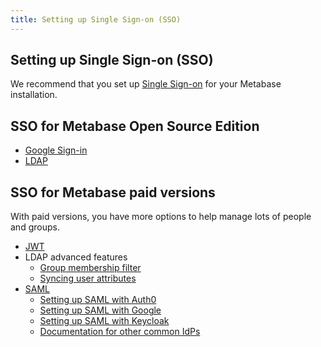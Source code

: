 ```yaml
---
title: Setting up Single Sign-on (SSO)
---
```


## Setting up Single Sign-on (SSO)

We recommend that you set up [Single Sign-on][sso-def] for your Metabase installation.

## SSO for Metabase Open Source Edition

- [Google Sign-in][google-sign-in]
- [LDAP][ldap]

## SSO for Metabase paid versions

With paid versions, you have more options to help manage lots of people and groups.

- [JWT][jwt]
- LDAP advanced features
  - [Group membership filter][ldap-group-membership-filter]
  - [Syncing user attributes][ldap-user-attributes]
- [SAML][saml]
  - [Setting up SAML with Auth0][saml-auth0]
  - [Setting up SAML with Google][saml-google]
  - [Setting up SAML with Keycloak][saml-keycloak]
  - [Documentation for other common IdPs][saml-other-idps]

[google-sign-in]: ./10-single-sign-on.html#enabling-google-sign-in
[jwt]: ../enterprise-guide/authenticating-with-jwt
[ldap]: ./10-single-sign-on.html#enabling-ldap-authentication
[ldap-group-membership-filter]: ./10-single-sign-on.html#ldap-group-membership-filter
[ldap-user-attributes]: ./10-single-sign-on.html#syncing-user-attributes-with-ldap
[saml]: ../enterprise-guide/authenticating-with-saml.html
[saml-auth0]: ../enterprise-guide/saml-auth0.html
[saml-google]: ../enterprise-guide/saml-google.html
[saml-keycloak]: ../enterprise-guide/saml-keycloak.html
[saml-other-idps]: ../enterprise-guide/authenticating-with-saml.html#documentation-for-other-common-idps
[sso-def]: /glossary/sso.html